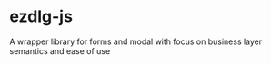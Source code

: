 # ezdlg-js
A wrapper library for forms and modal with focus on business layer semantics and ease of use
